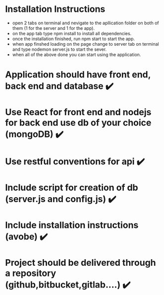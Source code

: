 # Installation Instructions
- open 2 tabs on terminal and nevigate to the apllication folder on both of them (1 for the server and 1 for the app).
- on the app tab type npm install to install all dependencies.
- once the installation finished, run npm start to start the app.
- when app finshed loading on the page change to server tab on terminal and type nodemon server.js to start the sever.
- when all of the above done you can start using the application.

# Application should have front end, back end and database ✔️
# Use React for front end and nodejs for back end use db of your choice (mongoDB) ✔️
# Use restful conventions for api ✔️
# Include script for creation of db (server.js and config.js) ✔️
# Include installation instructions (avobe) ✔️
# Project should be delivered through a repository (github,bitbucket,gitlab....) ✔️
